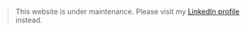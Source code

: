 > This website is under maintenance.
> Please visit my [LinkedIn profile](https://www.linkedin.com/in/rajaoberison/) instead.

